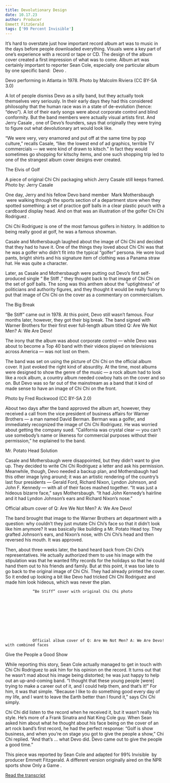 ```yaml
---
title: Devolutionary Design
date: 10.17.23
author: Producer
Emmett FitzGerald
tags: ['99 Percent Invisible']
---
```


It’s hard to overstate just how important record album art was to music in the days before people downloaded everything. Visuals were a key part of one’s experience with a record or tape or CD. The design of the album cover created a first impression of what was to come. Album art was certainly important to reporter Sean Cole, especially one particular album by one specific band: 
Devo
.


Devo performing in Atlanta in 1978. Photo by Malcolm Riviera (CC BY-SA 3.0)


A lot of people dismiss Devo as a silly band, but they actually took themselves very seriously. In their early days they had this considered philosophy that the human race was in a state of de-evolution (hence: “devo”). A lot of their early songs were about corporate control and blind conformity. But the band members were actually visual artists first. And 
Jerry Casale
, one of Devo’s founders, says that originally they were trying to figure out what devolutionary art would look like.




“We were very, very enamored and put off at the same time by pop culture,” recalls Casale, “like: the lowest end of ad graphics, terrible TV commercials — we were kind of drawn to kitsch.” In fact they would sometimes go shopping for kitschy items, and one such shopping trip led to one of the strangest album cover designs ever created.


The Elvis of Golf


A piece of original Chi Chi packaging which Jerry Casale still keeps framed. Photo by: Jerry Casale


One day, Jerry and his fellow Devo band member 
Mark Mothersbaugh
 were walking through the sports section of a department store when they spotted something: a set of practice golf balls in a clear plastic pouch with a cardboard display head. And on that was an illustration of the golfer 
Chi Chi Rodriguez
.


Chi Chi Rodriguez is one of the most famous golfers in history. In addition to being really good at golf, he was a famous showman.




Casale and Mothersbaugh laughed about the image of Chi Chi and decided that they had to have it. One of the things they loved about Chi Chi was that he was a golfer who didn’t fit into the typical “golfer” persona. He wore loud pants, bright shirts and his signature item of clothing was a Panama straw hat. He was quite a character.


Later, as Casale and Mothersbaugh were putting out Devo’s first self-produced single “
Be Stiff
,” they thought back to that image of Chi Chi on the set of golf balls. The song was this anthem about the “uptightness” of politicians and authority figures, and they thought it would be really funny to put that image of Chi Chi on the cover as a commentary on commercialism.


The Big Break


“Be Stiff” came out in 1978. At this point, Devo still wasn’t famous. Four months later, however, they got their big break. The band signed with Warner Brothers for their first ever full-length album titled 
Q: Are We Not Men? A: We Are Devo!
 
The irony that the album was about corporate control — while Devo was about to become a Top 40 band with their videos played on televisions across America — was not lost on them.




The band was set on using the picture of Chi Chi on the official album cover. It just evoked the right kind of absurdity. At the time, most albums were designed to show the genre of the music — a rock album had to look like a rock album, a country album needed cowboy hats on the cover and so on. But Devo was so far out of the mainstream as a band that it kind of made sense to have an image of Chi Chi on the front.


Photo by Fred Rockwood (CC BY-SA 2.0)


About two days after the band approved the album art, however, they received a call from the vice president of business affairs for Warner Brothers — a man named David Berman. Berman was a golfer, and immediately recognized the image of Chi Chi Rodriguez. He was worried about getting the company sued. “California was crystal clear — you can’t use somebody’s name or likeness for commercial purposes without their permission,” he explained to the band.


Mr. Potato Head Solution


Casale and Mothersbaugh were disappointed, but they didn’t want to give up. They decided to write Chi Chi Rodriguez a letter and ask his permission. Meanwhile, though, Devo needed a backup plan, and Mothersbaugh had this other image lying around; it was an artistic rendering of the country’s last four presidents — Gerald Ford, Richard Nixon, Lyndon Johnson, and John F. Kennedy — with all of their faces mashed together. “It was just a hideous bizarre face,” says Mothersbaugh. “It had John Kennedy’s hairline and it had Lyndon Johnson’s ears and Richard Nixon’s nose.”


Official album cover of Q: Are We Not Men? A: We Are Devo!


The band brought that image to the Warner Brothers art department with a question: why couldn’t they just mutate Chi Chi’s face so that it didn’t look like him anymore? It was basically like building a Mr. Potato Head toy. They grafted Johnson’s ears, and Nixon’s nose, with Chi Chi’s head and then reversed his mouth. It was approved.


Then, about three weeks later, the band heard back from Chi Chi’s representatives. He actually authorized them to use his image with the stipulation was that he wanted fifty records for the holidays so that he could hand them out to his friends and family. But at this point, it was too late to go back to the original image of Chi Chi. They had already printed the cover. So it ended up looking a bit like Devo had tricked Chi Chi Rodriguez and made him look hideous, which was never the plan.











				“Be Stiff” cover with original Chi Chi photo
				









				Official album cover of Q: Are We Not Men? A: We Are Devo! with combined faces
				




Give the People a Good Show


While reporting this story, Sean Cole actually managed to get in touch with Chi Chi Rodriguez to ask him for his opinion on the record. It turns out that he wasn’t mad about his image being distorted; he was just happy to help out an up-and-coming band. 
“I thought that these young people [were] trying to make a career out of it, and I could help them, and that’s it!”
 For him, it was that simple. “Because I like to do something good every day of my life, and I want to leave the Earth better than I found it,” says Chi Chi simply.


Chi Chi did listen to the record when he received it, but it wasn’t really his style. He’s more of a Frank Sinatra and Nat King Cole guy. When Sean asked him about what he thought about his face being on the cover of an art rock band’s first record, he had the perfect response: “Golf is show business, and when you’re on stage you got to give the people a show,” Chi Chi replied. “And that’s … what Devo did. Devo came out to give the people a good time.”




This piece was reported by Sean Cole and adapted for 
99% Invisible
 by producer Emmett Fitzgerald. A different version originally aired on the NPR sports show 
Only a Game
.

[Read the transcript](./Devolutionary_Design_transcript.md)